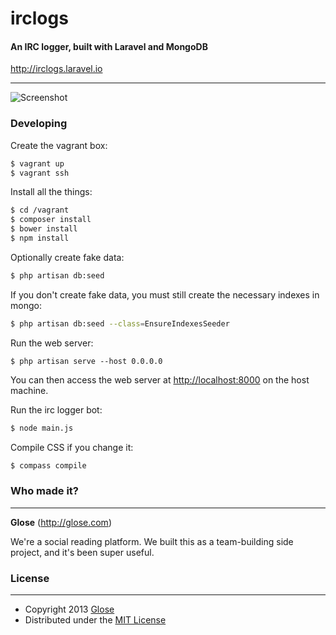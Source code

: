 # irclogs
#### An IRC logger, built with Laravel and MongoDB

http://irclogs.laravel.io

---

![Screenshot](http://f.cl.ly/items/0D110U140e3o3c1t3L1m/Screenshot%202013-07-24%20%C3%A0%2017.08.03.png)

### Developing

Create the vagrant box:

```bash
$ vagrant up
$ vagrant ssh
```

Install all the things:

```bash
$ cd /vagrant
$ composer install
$ bower install
$ npm install
```

Optionally create fake data:

```bash
$ php artisan db:seed
```

If you don't create fake data, you must still create the necessary indexes in
mongo:

```bash
$ php artisan db:seed --class=EnsureIndexesSeeder
```

Run the web server:

````
$ php artisan serve --host 0.0.0.0
````

You can then access the web server at
[http://localhost:8000](http://localhost:8000) on the host machine.

Run the irc logger bot:

```bash
$ node main.js
```

Compile CSS if you change it:

```bash
$ compass compile
```

### Who made it?
---

**Glose** (http://glose.com)

We're a social reading platform. We built this as a team-building side project, and it's been super useful.

### License
---
* Copyright 2013 [Glose](http://glose.com)
* Distributed under the [MIT License](http://creativecommons.org/licenses/MIT/)
